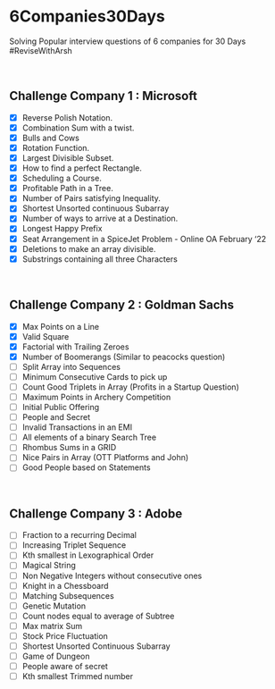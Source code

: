 # 6Companies30Days
Solving Popular interview questions of 6 companies for 30 Days #ReviseWithArsh

<br>

## Challenge Company 1 : Microsoft 
- [x] Reverse Polish Notation.
- [x] Combination Sum with a twist.
- [x] Bulls and Cows
- [x] Rotation Function.
- [x] Largest Divisible Subset.
- [x] How to find a perfect Rectangle.
- [x] Scheduling a Course.
- [x] Profitable Path in a Tree.
- [x] Number of Pairs satisfying Inequality.
- [x] Shortest Unsorted continuous Subarray
- [x] Number of ways to arrive at a Destination.
- [x] Longest Happy Prefix
- [x] Seat Arrangement in a SpiceJet Problem - Online OA February ‘22
- [x] Deletions to make an array divisible.
- [x] Substrings containing all three Characters

<br>

## Challenge Company 2 : Goldman Sachs

- [x] Max Points on a Line
- [x] Valid Square
- [x] Factorial with Trailing Zeroes
- [x] Number of Boomerangs (Similar to peacocks question)
- [ ] Split Array into Sequences
- [ ] Minimum Consecutive Cards to pick up
- [ ] Count Good Triplets in Array (Profits in a Startup Question)
- [ ] Maximum Points in Archery Competition
- [ ] Initial Public Offering
- [ ] People and Secret
- [ ] Invalid Transactions in an EMI
- [ ] All elements of a binary Search Tree
- [ ] Rhombus Sums in a GRID
- [ ] Nice Pairs in Array (OTT Platforms and John)
- [ ] Good People based on Statements

<bR>

## Challenge Company 3 : Adobe

- [ ] Fraction to a recurring Decimal
- [ ] Increasing Triplet Sequence
- [ ] Kth smallest in Lexographical Order
- [ ] Magical String
- [ ] Non Negative Integers without consecutive ones
- [ ] Knight in a Chessboard
- [ ] Matching Subsequences
- [ ] Genetic Mutation
- [ ] Count  nodes equal to average of Subtree
- [ ] Max matrix Sum
- [ ] Stock Price Fluctuation
- [ ] Shortest Unsorted Continuous Subarray
- [ ] Game of Dungeon
- [ ] People aware of secret
- [ ] Kth smallest Trimmed number

